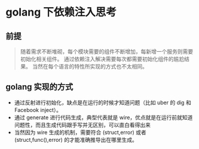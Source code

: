 # golang 下依赖注入思考

## 前提
> 随着需求不断堆砌，每个模块需要的组件不断增加，每新增一个服务则需要初始化相关组件。
> 通过依赖注入解决需要每次都需要初始化组件的尴尬结果。
> 当然在每个语言的特性所实现的方式也不太相同。

## 

## golang 实现的方式
- 通过反射进行初始化，缺点是在运行的时候才知道问题（比如 uber 的 dig 和 Facebook inject）。
- 通过 generate 进行代码生成，典型代表就是 wire，优点就是在运行前就知道问题性，而且生成代码跟手写并无区别，可以直白看得出来
- 当然因为 wire 生成的机制，需要符合 (struct,error) 或者 (struct,func(),error) 的才能准确推导出在哪里生成。
